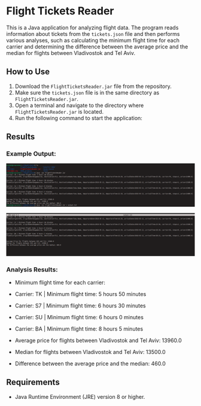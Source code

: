 # Flight Tickets Reader

This is a Java application for analyzing flight data. The program reads information about tickets from the `tickets.json` file and then performs various analyses, such as calculating the minimum flight time for each carrier and determining the difference between the average price and the median for flights between Vladivostok and Tel Aviv.

## How to Use

1. Download the `FlightTicketsReader.jar` file from the repository.
2. Make sure the `tickets.json` file is in the same directory as `FlightTicketsReader.jar`.
3. Open a terminal and navigate to the directory where `FlightTicketsReader.jar` is located.
4. Run the following command to start the application:

## Results

### Example Output:

![Example Output](result2.png)

![Example Output](result.png)

### Analysis Results:

- Minimum flight time for each carrier:
- Carrier: TK | Minimum flight time: 5 hours 50 minutes
- Carrier: S7 | Minimum flight time: 6 hours 30 minutes
- Carrier: SU | Minimum flight time: 6 hours 0 minutes
- Carrier: BA | Minimum flight time: 8 hours 5 minutes

- Average price for flights between Vladivostok and Tel Aviv: 13960.0
- Median for flights between Vladivostok and Tel Aviv: 13500.0
- Difference between the average price and the median: 460.0

## Requirements

- Java Runtime Environment (JRE) version 8 or higher.

  
